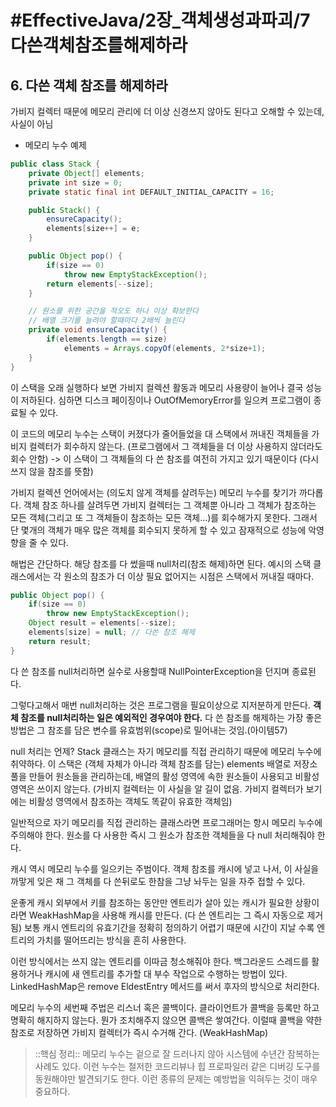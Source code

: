 # #EffectiveJava/2장_객체생성과파괴/7다쓴객체참조를해제하라
## 6. 다쓴 객체 참조를 해제하라

가비지 컬렉터 때문에 메모리 관리에 더 이상 신경쓰지 않아도 된다고 오해할 수 있는데, 사실이 아님

- 메모리 누수 예제
```java
public class Stack {
	private Object[] elements;
	private int size = 0;
	private static final int DEFAULT_INITIAL_CAPACITY = 16;

	public Stack() {
		ensureCapacity();
		elements[size++] = e;
	}

	public Object pop() {
		if(size == 0)
			throw new EmptyStackException();
		return elements[--size];
	}

	// 원소를 위한 공간을 적오도 하나 이상 확보한다
	// 배열 크기를 늘려야 할때마다 2배씩 늘린다
	private void ensureCapacity() {
		if(elements.length == size)
			elements = Arrays.copyOf(elements, 2*size+1);
	}
}
```

이 스택을 오래 실행하다 보면 가비지 컬렉션 활동과 메모리 사용량이 늘어나 결국 성능이 저하된다. 심하면 디스크 페이징이나 OutOfMemoryError를 일으켜 프로그램이 종료될 수 있다.

이 코드의 메모리 누수는 스택이 커졌다가 줄어들었을 대 스택에서 꺼내진 객체들을 가비지 컬렉터가 회수하지 않는다. (프로그램에서 그 객체들을 더 이상 사용하지 않더라도 회수 안함)
-> 이 스택이 그 객체들의 다 쓴 참조를 여전히 가지고 있기 때문이다 (다시 쓰지 않을 참조를 뜻함)

가비지 컬렉션 언어에서는 (의도치 않게 객체를 살려두는) 메모리 누수를 찾기가 까다롭다. 객체 참조 하나를 살려두면 가비지 컬렉터는 그 객체뿐 아니라 그 객체가 참조하는 모든 객체(그리고 또 그 객체들이 참조하는 모든 객체…)를 회수해가지 못한다. 그래서 단 몇개의 객체가 매우 많은 객체를 회수되지 못하게 할 수 있고 잠재적으로 성능에 악영향을 줄 수 있다.

해법은 간단하다. 해당 참조를 다 썼을때 null처리(참조 해제)하면 된다.
예시의 스택 클래스에서는 각 원소의 참조가 더 이상 필요 없어지는 시점은 스택에서 꺼내질 때마다.
```java
public Object pop() {
	if(size == 0)
		throw new EmptyStackException();
	Object result = elements[--size];
	elements[size] = null; // 다쓴 참조 해제
	return result;
}
``` 

다 쓴 참조를 null처리하면 실수로 사용할때 NullPointerException을 던지며 종료된다.

그렇다고해서 매번 null처리하는 것은 프로그램을 필요이상으로 지저분하게 만든다.
**객체 참조를 null처리하는 일은 예외적인 경우여야 한다.** 다 쓴 참조를 해제하는 가장 좋은 방법은 그 참조를 담은 변수를 유효범위(scope)로 밀어내는 것임.(아이템57)

null 처리는 언제?
Stack 클래스는 자기 메모리를 직접 관리하기 때문에 메모리 누수에 취약하다. 이 스택은 (객체 자체가 아니라 객체 참조를 담는) elements 배열로 저장소 풀을 만들어 원소들을 관리하는데, 배열의 활성 영역에 속한 원소들이 사용되고 비활성 영역은 쓰이지 않는다. (가비지 컬렉터는 이 사실을 알 길이 없음. 가비지 컬렉터가 보기에는 비활성 영역에서 참조하는 객체도 똑같이 유효한 객체임) 

일반적으로 자기 메모리를 직접 관리하는 클래스라면 프로그래머는 항시 메모리 누수에 주의해야 한다. 원소를 다 사용한 즉시 그 원소가 참조한 객체들을 다 null 처리해줘야 한다.

캐시 역시 메모리 누수를 일으키는 주범이다. 객체 참조를 캐시에 넣고 나서, 이 사실을 까맣게 잊은 채 그 객체를 다 쓴뒤로도 한참을 그냥 놔두는 일을 자주 접할 수 있다. 

운좋게 캐시 외부에서 키를 참조하는 동안만 엔트리가 살아 있는 캐시가 필요한 상황이라면 WeakHashMap을 사용해 캐시를 만든다. (다 쓴 엔트리는 그 즉시 자동으로 제거됨)
보통 캐시 엔트리의 유효기간을 정확히 정의하기 어렵기 때문에 시간이 지날 수록 엔트리의 가치를 떨어뜨리는 방식을 흔히 사용한다.

이런 방식에서는 쓰지 않는 엔트리를 이따금 청소해줘야 한다. 백그라운드 스레드를 활용하거나 캐시에 새 엔트리를 추가할 대 부수 작업으로 수행하는 방법이 있다. LinkedHashMap은 remove EldestEntry 메서드를 써서 후자의 방식으로 처리한다. 

메모리 누수의 세번째 주법은 리스너 혹은 콜백이다. 클라이언트가 콜백을 등록만 하고 명확히 해지하지 않는다. 뭔가 조치해주지 않으면 콜백은 쌓여간다. 이럴때 콜백을 약한 참조로 저장하면 가비지 컬렉터가 즉시 수거해 간다. (WeakHashMap)

> ::핵심 정리::
> 메모리 누수는 겉으로 잘 드러나지 않아 시스템에 수년간 잠복하는 사례도 있다. 이런 누수는 철저한 코드리뷰나 힙 프로파일러 같은 디버깅 도구를 동원해야만 발견되기도 한다. 이런 종류의 문제는 예방법을 익혀두는 것이 매우 중요하다.







